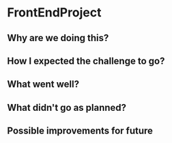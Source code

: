 # FrontEndProject

## Why are we doing this?

## How I expected the challenge to go?

## What went well? 

## What didn't go as planned?

## Possible improvements for future